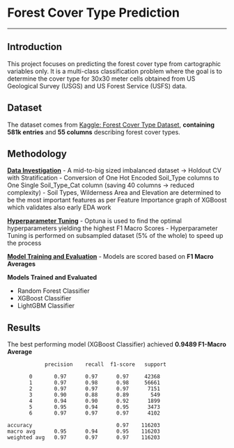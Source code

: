 # Forest Cover Type Prediction
---

## Introduction

This project focuses on predicting the forest cover type from cartographic variables only. It is a multi-class classification problem where the goal is to determine the cover type for 30x30 meter cells obtained from US Geological Survey (USGS) and US Forest Service (USFS) data.

## Dataset

The dataset comes from [Kaggle: Forest Cover Type Dataset](https://www.kaggle.com/datasets/uciml/forest-cover-type-dataset), **containing 581k entries** and **55 columns** describing forest cover types.

## Methodology

**<u>Data Investigation</u>**
    - A mid-to-big sized imbalanced dataset $\longrightarrow$ Holdout CV with Stratification 
    - Conversion of One Hot Encoded Soil_Type columns to One Single Soil_Type_Cat column (saving 40 columns $\longrightarrow$ reduced complexity)
    - Soil Types, Wilderness Area and Elevation are determined to be the most important features as per Feature Importance graph of XGBoost which validates also early EDA work
    
**<u>Hyperparameter Tuning</u>**
    - Optuna is used to find the optimal hyperparameters yielding the highest F1 Macro Scores
    - Hyperparameter Tuning is performed on subsampled dataset (5% of the whole) to speed up the process

**<u>Model Training and Evaluation</u>**
    - Models are scored based on **F1 Macro Averages**


**Models Trained and Evaluated**

* Random Forest Classifier
* XGBoost Classifier
* LightGBM Classifier

## Results

The best performing model (XGBoost Classifier) achieved **0.9489 F1-Macro Average**

                precision    recall  f1-score   support

           0       0.97      0.97      0.97     42368
           1       0.97      0.98      0.98     56661
           2       0.97      0.97      0.97      7151
           3       0.90      0.88      0.89       549
           4       0.94      0.90      0.92      1899
           5       0.95      0.94      0.95      3473
           6       0.97      0.97      0.97      4102

    accuracy                           0.97    116203
    macro avg      0.95      0.94      0.95    116203
    weighted avg   0.97      0.97      0.97    116203
